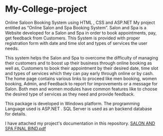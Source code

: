 # My-College-project
Online Saloon Booking System using HTML , CSS and ASP.NET
My project entitled as “Online Salon and Spa Booking System”. Salon
and Spa is a Website developed for a Salon and Spa in order to book appointments, pay, get
feedback from Customers. This System is provided with proper registration form with date
and time slot and types of services the user needs.

This system helps the Salon and Spa to overcome the difficulty of managing
their customers and to boost up their business through online booking as well as, Customers
to book their appointment by their desired date, time slot and types of services which they
can pay early through online or by cash.
The home page contains various links to proceed like men booking, women
booking, Admin, and Feedback to report for improvements or a message for Salon.
Both men and women modules have common features like to choose the
desired type of services as they need and provide feedback.

This package is developed in Windows platform. The programming Language
used is ASP.NET . SQL Server is used as an backend database for details.

I have attached my project's documentation in this repository.
[SALON AND SPA FINAL BIND.pdf](https://github.com/Shrihari2206/My-College-project/files/10444644/SALON.AND.SPA.FINAL.BIND.pdf)
